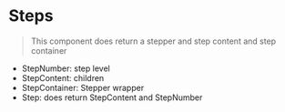 # Steps

> This component does return a stepper and step content and step container

- StepNumber: step level
- StepContent: children
- StepContainer: Stepper wrapper
- Step: does return StepContent and StepNumber
